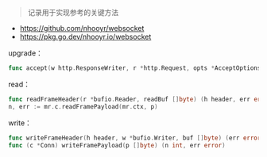 > 记录用于实现参考的关键方法

- https://github.com/nhooyr/websocket
- https://pkg.go.dev/nhooyr.io/websocket

upgrade：

~~~go
func accept(w http.ResponseWriter, r *http.Request, opts *AcceptOptions)
~~~

read：

~~~go
func readFrameHeader(r *bufio.Reader, readBuf []byte) (h header, err error) 
n, err := mr.c.readFramePayload(mr.ctx, p)
~~~

write：

~~~~go
func writeFrameHeader(h header, w *bufio.Writer, buf []byte) (err error) 
func (c *Conn) writeFramePayload(p []byte) (n int, err error)
~~~~

